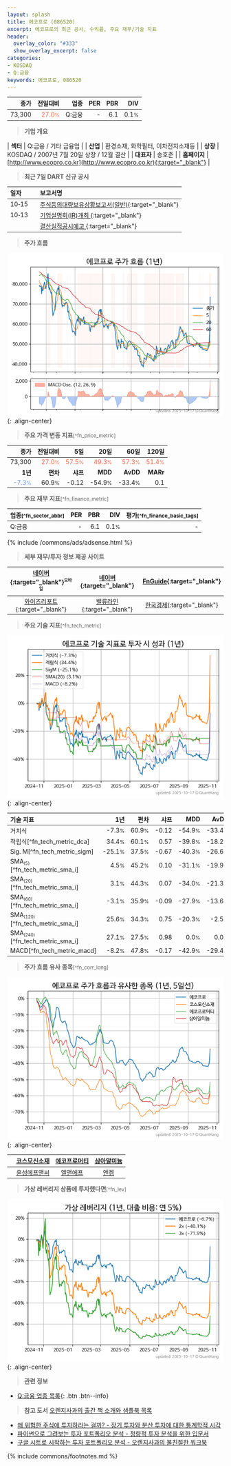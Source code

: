 ```yaml
---
layout: splash
title: 에코프로 (086520)
excerpt: 에코프로의 최근 공시, 수익률, 주요 재무/기술 지표
header:
  overlay_color: "#333"
  show_overlay_excerpt: false
categories:
- KOSDAQ
- Q:금융
keywords: 에코프로, 086520
---
```


| **종가** | **전일대비** | **업종** | **PER** | **PBR** | **DIV** |
| -------: | -----------: | -------: | ------: | ------: | ------: |
| 73,300 | <span style="color: tomato">27.0<small>%</small></span> | Q:금융 | - | 6.1 | 0.1<small>%</small> |

<!-- more -->


> **기업 개요**<a id="company"></a>

| <span style="white-space:nowrap;">**섹터**</span> | Q:금융 / 기타 금융업 |
| <span style="white-space:nowrap;">**산업**</span> | 환경소재, 화학필터, 이차전지소재등 |
| <span style="white-space:nowrap;">**상장**</span> | KOSDAQ / 2007년 7월 20일 상장 / 12월 결산 |
| <span style="white-space:nowrap;">**대표자**</span> | 송호준 |
| <span style="white-space:nowrap;">**홈페이지**</span> | [http://www.ecopro.co.kr](http://www.ecopro.co.kr){:target="_blank"} |


> **최근 7일 DART 신규 공시**<a id="dart"></a>

| **일자** |      | **보고서명** |
| :------- | :--- | :----------- |
| 10&#x2011;15 | | [주식등의대량보유상황보고서(일반)](https://dart.fss.or.kr/dsaf001/main.do?rcpNo=20251015000147){:target="_blank"} |
| 10&#x2011;13 | | [기업설명회(IR)개최              ](https://dart.fss.or.kr/dsaf001/main.do?rcpNo=20251013900348){:target="_blank"} |
|  | | [결산실적공시예고              ](https://dart.fss.or.kr/dsaf001/main.do?rcpNo=20251013900345){:target="_blank"} |


> **주가 흐름**<a id="price"></a>

![086520](/stock/images/086520.png){: .align-center}


> **주요 가격 변동 지표**<small>[^fn_price_metric]</small>

| **종가** | **전일대비** | **5일** | **20일** | **60일** | **120일** |
| -------: | -----------: | ------: | -------: | -------: | --------: |
| 73,300 | <span style="color: tomato">27.0<small>%</small></span> | <span style="color: tomato">57.5<small>%</small></span> | <span style="color: tomato">49.3<small>%</small></span> | <span style="color: tomato">57.3<small>%</small></span> | <span style="color: tomato">51.4<small>%</small></span> |
| **1년** | **편차** | **샤프** | **MDD** | **AvDD** | **MARr** |
| <span style="color: cornflowerblue">-7.3<small>%</small></span> | 60.9<small>%</small> | -0.12 | -54.9<small>%</small> | -33.4<small>%</small> | 0.1 |


> **주요 재무 지표**<small>[^fn_finance_metric]</small>

| **업종**<small>[^fn_sector_abbr]</small> | **PER** | **PBR** | **DIV** | **평가**<small>[^fn_finance_basic_tags]</small> |
| :--------------------------------------- | ------: | ------: | ------: | ----------------------------------------------: |
| Q:금융 | - | 6.1 | 0.1<small>%</small> | - |



{% include /commons/ads/adsense.html %}

> **세부 재무/투자 정보 제공 사이트**

| [네이버](https://m.stock.naver.com/domestic/stock/086520/finance/summary){:target="_blank"}<sup><small>모바일</small></sup> | [네이버](https://finance.naver.com/item/coinfo.naver?code=086520){:target="_blank"} | [FnGuide](https://comp.fnguide.com/SVO2/ASP/SVD_Invest.asp?gicode=A086520&MenuYn=Y){:target="_blank"} |
| :---: | :---: | :---: |
| [와이즈리포트](https://comp.wisereport.co.kr/company/c1040001.aspx?cmp_cd=086520){:target="_blank"} | [밸류라인](https://www.valueline.co.kr/finance/summary/086520){:target="_blank"} | [한국경제](https://markets.hankyung.com/stock/086520/financial-summary){:target="_blank"} |


> **주요 기술 지표**<small>[^fn_tech_metric]</small>


![086520](/stock/images/086520_tech.png){: .align-center}

| **기술 지표** | **1년** | **편차** | **샤프** | **MDD** | **AvDD** |
| :------------ | ------: | -----------: | -------: | ------: | -------: |
| 거치식 | -7.3<small>%</small> | 60.9<small>%</small> | -0.12 | -54.9<small>%</small> | -33.4<small>%</small> |
| 적립식[^fn_tech_metric_dca] | 34.4<small>%</small> | 60.1<small>%</small> | 0.57 | -39.8<small>%</small> | -18.2<small>%</small> |
| Sig. M[^fn_tech_metric_sigm] | -25.1<small>%</small> | 37.5<small>%</small> | -0.67 | -40.3<small>%</small> | -26.6<small>%</small> |
| SMA<small><sub>(5)</sub></small>[^fn_tech_metric_sma_i] | 4.5<small>%</small> | 45.2<small>%</small> | 0.10 | -31.1<small>%</small> | -19.9<small>%</small> |
| SMA<small><sub>(20)</sub></small>[^fn_tech_metric_sma_i] | 3.1<small>%</small> | 44.3<small>%</small> | 0.07 | -34.0<small>%</small> | -21.3<small>%</small> |
| SMA<small><sub>(60)</sub></small>[^fn_tech_metric_sma_i] | -3.1<small>%</small> | 35.9<small>%</small> | -0.09 | -27.9<small>%</small> | -13.6<small>%</small> |
| SMA<small><sub>(120)</sub></small>[^fn_tech_metric_sma_i] | 25.6<small>%</small> | 34.3<small>%</small> | 0.75 | -20.3<small>%</small> | -2.5<small>%</small> |
| SMA<small><sub>(240)</sub></small>[^fn_tech_metric_sma_i] | 27.1<small>%</small> | 27.5<small>%</small> | 0.98 | 0.0<small>%</small> | 0.0<small>%</small> |
| MACD[^fn_tech_metric_macd] | -8.2<small>%</small> | 47.8<small>%</small> | -0.17 | -42.9<small>%</small> | -29.4<small>%</small> |


> **주가 흐름 유사 종목**<a id="corr"></a><small>[^fn_corr_long]</small>

![086520](/stock/images/086520_corr.png){: .align-center}

|       | [코스모신소재](/005070/) | [에코프로머티](/450080/) | [삼아알미늄](/006110/) |
| :---: | :------------------------------------: | :------------------------------------: | :------------------------------------: |
|       | [윤성에프앤씨](/372170/) | [엘앤에프](/066970/) | [엔켐](/348370/) |


> **가상 레버리지 상품에 투자했다면**<a id="2x"></a><small>[^fn_lev]</small>

![086520](/stock/images/086520_2x.png){: .align-center}


> **관련 정보**

- [Q:금융 업종 목록](/stats/sector/kosdaq_업종_금융_종목/){: .btn .btn--info}

> **참고 도서** [오렌지사과의 출간 책 소개와 샘플북 목록](https://kongdori.tistory.com/691)

- [왜 위험한 주식에 투자하라는 걸까? - 장기 투자와 분산 투자에 대한 통계학적 시각](https://kongdori.tistory.com/421)
- [파이썬으로 그려보는 투자 포트폴리오 분석  - 정량적 투자 분석을 위한 입문서](https://kongdori.tistory.com/643)
- [구글 시트로 시작하는 투자 포트폴리오 분석 - 오렌지사과의 불친절한 워크북](https://kongdori.tistory.com/449)


{% include commons/footnotes.md %}